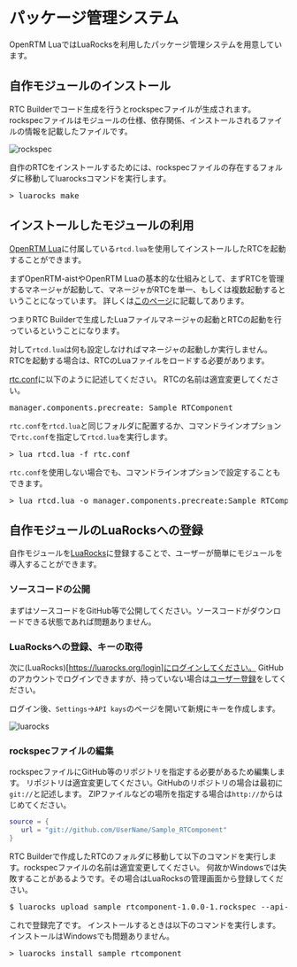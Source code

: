 # パッケージ管理システム

OpenRTM LuaではLuaRocksを利用したパッケージ管理システムを用意しています。

## 自作モジュールのインストール

RTC Builderでコード生成を行うとrockspecファイルが生成されます。
rockspecファイルはモジュールの仕様、依存関係、インストールされるファイルの情報を記載したファイルです。

![rockspec](https://user-images.githubusercontent.com/6216077/49258724-d6658e00-f479-11e8-813d-082f4a381c8a.png)


自作のRTCをインストールするためには、rockspecファイルの存在するフォルダに移動してluarocksコマンドを実行します。

<pre>
> luarocks make
</pre>

## インストールしたモジュールの利用

[OpenRTM Lua](https://github.com/Nobu19800/RTM-Lua)に付属している`rtcd.lua`を使用してインストールしたRTCを起動することができます。

まずOpenRTM-aistやOpenRTM Luaの基本的な仕組みとして、まずRTCを管理するマネージャが起動して、マネージャがRTCを単一、もしくは複数起動するということになっています。
詳しくは[このページ](glossary.md#マネージャ)に記載してあります。


つまりRTC Builderで生成したLuaファイルマネージャの起動とRTCの起動を行っているということになります。

対して`rtcd.lua`は何も設定しなければマネージャの起動しか実行しません。
RTCを起動する場合は、RTCのLuaファイルをロードする必要があります。

[rtc.conf](glossary.md#rtcconf)に以下のように記述してください。
RTCの名前は適宜変更してください。

<pre>
manager.components.precreate: Sample_RTComponent
</pre>


`rtc.conf`を`rtcd.lua`と同じフォルダに配置するか、コマンドラインオプションで`rtc.conf`を指定して`rtcd.lua`を実行します。

<pre>
> lua rtcd.lua -f rtc.conf 
</pre>

`rtc.conf`を使用しない場合でも、コマンドラインオプションで設定することもできます。

<pre>
> lua rtcd.lua -o manager.components.precreate:Sample_RTComponent
</pre>


## 自作モジュールのLuaRocksへの登録

自作モジュールを[LuaRocks](https://luarocks.org)に登録することで、ユーザーが簡単にモジュールを導入することができます。

### ソースコードの公開

まずはソースコードをGitHub等で公開してください。ソースコードがダウンロードできる状態であれば問題ありません。

### LuaRocksへの登録、キーの取得

次に(LuaRocks)[https://luarocks.org/login]にログインしてください。
GitHubのアカウントでログインできますが、持っていない場合は[ユーザー登録](https://luarocks.org/register)をしてください。

ログイン後、`Settings`->`API kays`のページを開いて新規にキーを作成します。

![luarocks](https://user-images.githubusercontent.com/6216077/49260252-221b3600-f480-11e8-81e3-04465b69be81.png)


### rockspecファイルの編集

rockspecファイルにGitHub等のリポジトリを指定する必要があるため編集します。
リポジトリは適宜変更してください。GitHubのリポジトリの場合は最初に`git://`と記述します。
ZIPファイルなどの場所を指定する場合は`http://`からはじめてください。

```Lua
source = {
   url = "git://github.com/UserName/Sample_RTComponent"
}
```



RTC Builderで作成したRTCのフォルダに移動して以下のコマンドを実行します。rockspecファイルの名前は適宜変更してください。
何故かWindowsでは失敗することがあるようです。その場合はLuaRocksの管理画面から登録してください。

<pre>
$ luarocks upload sample_rtcomponent-1.0.0-1.rockspec --api-key=*******
</pre>


これで登録完了です。
インストールするときは以下のコマンドを実行します。インストールはWindowsでも問題ありません。

<pre>
> luarocks install sample_rtcomponent
</pre>
